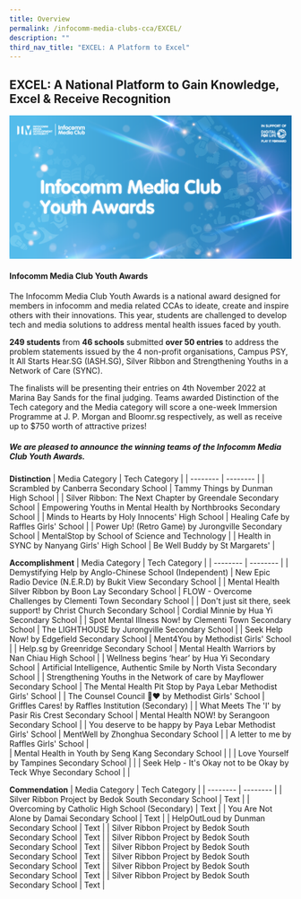 ```yaml
---
title: Overview
permalink: /infocomm-media-clubs-cca/EXCEL/
description: ""
third_nav_title: "EXCEL: A Platform to Excel"
---
```

## EXCEL: A National Platform to Gain Knowledge, Excel & Receive Recognition

![New Key Visual for Infocomm Media Club Youth Awards](/images/Icmclub/IMC%20New%20KV.png)

#### Infocomm Media Club Youth Awards 

The Infocomm Media Club Youth Awards is a national award designed for members in infocomm and media related CCAs to ideate, create and inspire others with their innovations. This year, students are challenged to develop tech and media solutions to address mental health issues faced by youth.

**249 students** from **46 schools** submitted **over 50 entries** to address the problem statements issued by the 4 non-profit organisations, Campus PSY, It All Starts Hear.SG (IASH.SG), Silver Ribbon and Strengthening Youths in a Network of Care (SYNC).

The finalists will be presenting their entries on 4th November 2022 at Marina Bay Sands for the final judging. Teams awarded Distinction of the Tech category and the Media category will score a one-week Immersion Programme at J. P. Morgan and Bloomr.sg respectively, as well as receive up to $750 worth of attractive prizes!

##### We are pleased to announce the winning teams of the Infocomm Media Club Youth Awards.

**Distinction**
| Media Category | Tech Category | 
| -------- | -------- | 
| Scrambled by Canberra Secondary School |  Tammy Things by Dunman High School |
| Silver Ribbon: The Next Chapter by Greendale Secondary School |  Empowering Youths in Mental Health by Northbrooks Secondary School |
| Minds to Hearts by Holy Innocents' High School | Healing Cafe by Raffles Girls' School |
| Power Up! (Retro Game) by Jurongville Secondary School |  MentalStop by School of Science and Technology |
| Health in SYNC by Nanyang Girls' High School | Be Well Buddy by St Margarets' |

**Accomplishment**
| Media Category | Tech Category | 
| -------- | -------- | 
| Demystifying Help by Anglo-Chinese School (Independent)   | New Epic Radio Device (N.E.R.D) by Bukit View Secondary School   |
| Mental Health Silver Ribbon by Boon Lay Secondary School   | FLOW - Overcome Challenges by Clementi Town Secondary School  |
| Don't just sit there, seek support! by Christ Church Secondary School  | Cordial Minnie by Hua Yi Secondary School |
| Spot Mental Illness Now! by Clementi Town Secondary School   |  The LIGHTHOUSE by Jurongville Secondary School   |
| Seek Help Now! by Edgefield Secondary School | Ment4You by Methodist Girls' School |
| Help.sg by Greenridge Secondary School  | Mental Health Warriors by Nan Chiau High School  |
| Wellness begins ‘hear’ by Hua Yi Secondary School   | Artificial Intelligence, Authentic Smile by North Vista Secondary School  |
| Strengthening Youths in the Network of care by Mayflower Secondary School  | The Mental Health Pit Stop by Paya Lebar Methodist Girls' School  |
| The Counsel Council 🌱❤️ by Methodist Girls' School   | Griffles Cares! by Raffles Institution (Secondary) |
| What Meets The 'I' by Pasir Ris Crest Secondary School   | Mental Health NOW! by Serangoon Secondary School  |
| You deserve to be happy by Paya Lebar Methodist Girls' School   | MentWell by Zhonghua Secondary School  |
| A letter to me by Raffles Girls' School |    
| Mental Health in Youth by Seng Kang Secondary School |  |
| Love Yourself by Tampines Secondary School  |   |
| Seek Help - It's Okay not to be Okay by Teck Whye Secondary School |    |

**Commendation**
| Media Category | Tech Category | 
| -------- | -------- | 
| Silver Ribbon Project by Bedok South Secondary School | Text     |
| Overcoming by Catholic High School (Secondary) | Text     |
| You Are Not Alone by Damai Secondary School | Text     |
| HelpOutLoud by Dunman Secondary School | Text     |
| Silver Ribbon Project by Bedok South Secondary School | Text     |
| Silver Ribbon Project by Bedok South Secondary School | Text     |
| Silver Ribbon Project by Bedok South Secondary School | Text     |
| Silver Ribbon Project by Bedok South Secondary School | Text     |
| Silver Ribbon Project by Bedok South Secondary School | Text     |
| Silver Ribbon Project by Bedok South Secondary School | Text     |